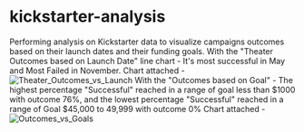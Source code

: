 # kickstarter-analysis
Performing analysis on Kickstarter data to visualize campaigns outcomes based on their launch dates and their funding goals.
With the "Theater Outcomes based on Launch Date" line chart - It's most successful in May and Most Failed in November.
Chart attached - ![Theater_Outcomes_vs_Launch](https://user-images.githubusercontent.com/89699219/131262585-bf909be2-aab6-443d-b319-85a9cb633f90.png)
With the "Outcomes based on Goal" - The highest percentage "Successful" reached in a range of goal less than $1000 with outcome 76%, and the lowest percentage "Successful" reached in a range of Goal $45,000 to 49,999 with outcome 0%
Chart attached -![Outcomes_vs_Goals](https://user-images.githubusercontent.com/89699219/131262944-e36749ed-cad9-4415-a7c3-376d936ffb1c.png)



